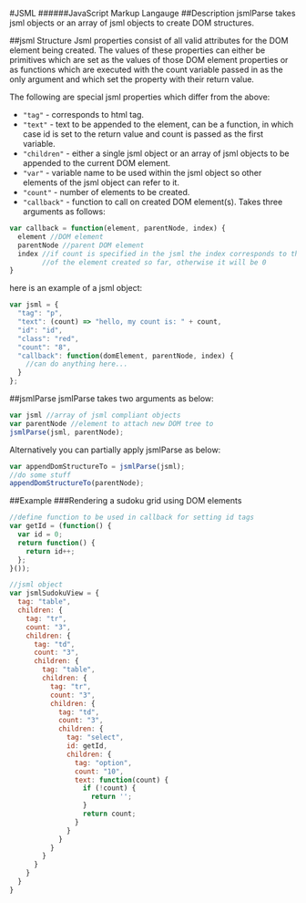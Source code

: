 #JSML
######JavaScript Markup Langauge
##Description
jsmlParse takes jsml objects or an array of jsml objects to create DOM structures.

##jsml Structure
Jsml properties consist of all valid attributes for the DOM element being created. The values of these properties can either be primitives which are set as the values of those DOM element properties or as functions which are executed with the count variable passed in as the only argument and which set the property with their return value.

The following are special jsml properties which differ from the above:

- `"tag"` - corresponds to html tag.
- `"text"` - text to be appended to the element, can be a function, in which case id is set to the return value and count is passed as the first variable.
- `"children"` - either a single jsml object or an array of jsml objects to be appended to the current DOM element.
- `"var"` - variable name to be used within the jsml object so other elements of the jsml object can refer to it.
- `"count"` - number of elements to be created.
- `"callback"` - function to call on created DOM element(s). Takes three arguments as follows:
```javascript
var callback = function(element, parentNode, index) {
  element //DOM element
  parentNode //parent DOM element
  index //if count is specified in the jsml the index corresponds to the index
        //of the element created so far, otherwise it will be 0
}
```

here is an example of a jsml object:
```javascript
var jsml = {
  "tag": "p",
  "text": (count) => "hello, my count is: " + count,
  "id": "id",
  "class": "red",
  "count": "8",
  "callback": function(domElement, parentNode, index) {
    //can do anything here...
  }
};
```
##jsmlParse
jsmlParse takes two arguments as below:
```javascript
var jsml //array of jsml compliant objects
var parentNode //element to attach new DOM tree to
jsmlParse(jsml, parentNode);
```
Alternatively you can partially apply jsmlParse as below:
```javascript
var appendDomStructureTo = jsmlParse(jsml);
//do some stuff
appendDomStructureTo(parentNode);
```
##Example
###Rendering a sudoku grid using DOM elements
```javascript
//define function to be used in callback for setting id tags
var getId = (function() {
  var id = 0;
  return function() {
    return id++;
  };
}());

//jsml object
var jsmlSudokuView = {
  tag: "table",
  children: {
    tag: "tr",
    count: "3",
    children: {
      tag: "td",
      count: "3",
      children: {
        tag: "table",
        children: {
          tag: "tr",
          count: "3",
          children: {
            tag: "td",
            count: "3",
            children: {
              tag: "select",
              id: getId,
              children: {
                tag: "option",
                count: "10",
                text: function(count) {
                  if (!count) {
                    return '';
                  }
                  return count;
                }
              }
            }
          }
        }
      }
    }
  }
}

```
